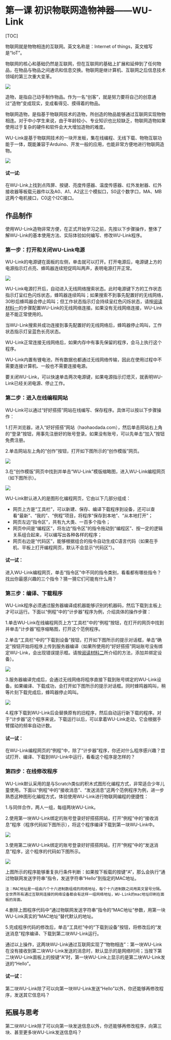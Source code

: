# 第一课 初识物联网造物神器——WU-Link

\[TOC\]

物联网就是物物相连的互联网。英文名称是：Internet of things，英文缩写是“IoT”。

物联网的核心和基础仍然是互联网，但在互联网的基础上扩展和延伸到了任何物品，在物品与物品之间通讯和信息交换。物联网是继计算机、互联网之后信息技术领域的第三次重大变革。

![](../../.gitbook/assets/wulink1-1.png)

造物，是指自己动手制作物品。作为一名“创客”，就是努力要将自己的创意通过“造物”变成现实，变成看得见、摸得着的物品。

物联网造物，是指基于物联网技术的造物，所创造的物品能够通过互联网实现物物相连。对于中小学生来说，由于年龄较小、专业知识也比较缺乏，物联网造物如果使用过于复杂的硬件和软件会大大增加造物的难度。

WU-Link是基于物联网技术的一块开发板，集在线编程、无线下载、物物互联功能于一体，既能兼容于Arduino、开发一般的应用，也能非常方便地进行物联网造物。

![](../../.gitbook/assets/wulink1-2.png)

#### 试一试:

在WU-Link上找到点阵屏、按键、亮度传感器、温度传感器、红外发射器、红外接收器等板载元器件以及A0、A1、A2这三个模拟口，S0这个数字口，MA、MB这两个电机接口，C0这个I2C接口。

## 作品制作

使用WU-Link造物非常方便，在正式开始学习之前，先按以下步骤操作，整体了解WU-Link的基本使用方法、实际体验如何编写、修改WU-Link程序。

### 第一步：打开和关闭WU-Link电源

WU-Link的电源键在面板的左侧，单击就可以打开。打开电源后，电源键上方的电源指示灯点亮、蜂鸣器连续短促鸣叫两声，表明电源打开正常。

![](../../.gitbook/assets/wulink1-2-2.png)

WU-Link电源打开后，自动进入无线网络搜索状态。此时电源键下方的工作状态指示灯呈红色闪烁状态，蜂鸣器连续鸣叫；如果搜索不到事先配置好的无线网络，30秒后蜂鸣器会停止鸣叫；但工作状态指示灯会持续呈红色闪烁状态，请按[阅读材料一](http://haohaodada.com/edu/WULink/a.html)的步骤配置WU-Link的无线网络连接。如果没有无线网络连接，WU-Link是不能正常使用的。

当WU-Link搜索并成功连接到事先配置好的无线网络后，蜂鸣器停止鸣叫，工作状态指示灯呈蓝色长亮状态。

WU-Link正常连接无线网络后，如果内存中有事先保留的程序，会马上执行这个程序。

WU-Link内置有锂电池，所有数据也都通过无线网络传输，因此在使用过程中不需要连接计算机、一般也不需要连接电源。

要关闭WU-Link，可以快速单击两次电源键，如果电源指示灯熄灭，就表明WU-Link已经关闭电源、停止工作。

### 第二步：进入在线编程网站

WU-Link可以通过“好好搭搭”网站在线编写、保存程序。具体可以按以下步骤操作：

1.打开浏览器，进入“好好搭搭”网站（haohaodada.com），然后单击网站右上角的“登录”按钮，用事先注册好的账号登录。如果没有账号，可以先单击“加入”按钮免费注册。

2.单击网站左上角的“创作”按钮，打开如下图所示的“创作模版”网页。

![](../../.gitbook/assets/wulink1-3.png)

3.在“创作模版”网页中找到并单击“WU-Link”模版缩略图，进入WU-Link编程网页（如下图所示）。

![](../../.gitbook/assets/wulink1-4.png)

WU-Link默认进入的是图形化编程网页，它由以下几部分组成：

* 网页上方是“工具栏”，可以新建、保存、编译下载程序到设备，还可以查看“最新”、“我的”、“例程”项目，将程序“保存到本地”、“从本地打开”；
* 网页左边“指令区”，共有九大类、一百多个指令；
* 网页中间是“编程区”，将左边“指令区”的指令拖动到“编程区”、按一定的逻辑关系组合起来，可以编写出各种各样的程序；
* 网页右边是“代码区”，能够根据组合的指令自动生成C语言代码（如果在手机、平板上打开编程网页，默认不会显示“代码区”）。

#### 试一试：

进入WU-Link编程网页，单击“指令区”中不同的指令类别，看看都有哪些指令？找出你最感兴趣的三个指令？猜一猜它们可能有什么用？

### 第三步：编译、下载程序

WU-Link程序必须通过服务器编译成机器能够识别的机器码，然后下载到主板上才可以运行。下面以“例程”中的“计步器”程序为例，介绍具体的操作步骤：

1.单击WU-Link在线编程网页上方“工具栏”中的“例程”按钮，在打开的网页中找到并单击“计步器”程序缩略图，打开这个范例程序。

2.单击“工具栏”中的“下载到设备”按钮，打开如下图所示的提示对话框，单击“确定”按钮开始将程序上传到服务器编译（如果所使用的“好好搭搭”网站账号没有绑定WU-Link，会出现错误提示框。请按[阅读材料二](http://haohaodada.com/edu/WULink/b.html)所介绍的方法，添加并绑定设备）。

![](../../.gitbook/assets/wulink1-5.png)

3.服务器编译完成后，会通过无线网络将程序直接下载到账号绑定的WU-Link设备。如果编译、下载成功，会打开如下图所示的提示对话框。同时蜂鸣器鸣叫，稍等片刻下载完成后，蜂鸣器停止鸣叫。

![](../../.gitbook/assets/wulink1-6.png)

4.程序下载到WU-Link后会替换原有的旧程序，然后自动运行新下载的程序。对于“计步器”这个程序来说，下载运行以后，可以拿着WU-Link走动，它会根据手臂摆动的频率自动计数。

#### 试一试：

在WU-Link编程网页的“例程”中，除了“计步器”程序，你还对什么程序感兴趣？尝试打开、编译、下载到WU-Link中运行，看看这个程序是怎样的？

### 第四步：在线修改程序

WU-Link默认采用的是与Scratch类似的积木式图形化编程方式，非常适合少年儿童使用。下面以“例程”中的“接收消息”、“发送消息”这两个范例程序为例，进一步熟悉这种图形化编程方式，体验使用WU-Link进行物联网编程的便捷性：

1.与同伴合作，两人一组，每组两块WU-Link。

2.使用第一块WU-Link绑定的账号登录好好搭搭网站，打开“例程”中的“接收消息”程序（程序代码如下图所示），将这个程序编译下载到第一块WU-Link中。

![](../../.gitbook/assets/wulink1-7.png)

3.使用第二块WU-Link绑定的账号登录好好搭搭网站，打开“例程”中的“发送消息”程序，这个程序的代码如下图所示。

![](../../.gitbook/assets/wulink1-8.png)

上图所示的程序能够重复执行条件判断：如果按下板载的按键“A”，那么会执行“通过物联网发送字符串”指令，发送字符串“Hello”到指定的MAC地址。

```text
注：MAC地址是一组由六个十六进制数组成的网络地址，每个十六进制数之间用英文冒号分隔。全世界所有通过互联网连接的网络设备都会有这样一组网络地址，WU-Link的mac地址印刷在面板的背面。
```

4.删除上图程序代码中“通过物联网发送字符串”指令的“MAC地址”参数，用第一块WU-Link真实的“MAC地址”替代默认的地址。

5.完成程序代码的修改后，单击“工具栏”中的“下载到设备”按钮，将修改后的“发送消息”程序编译、下载到第二块WU-Link运行。

通过以上操作，这两块WU-Link通过互联网实现了“物物相连”：第一块WU-Link在没有接收到第二块WU-Link发送的消息时，默认显示的是网络时间；当按下第二块WU-Link面板上的按键“A”时，第一块WU-Link上显示的是第二块WU-Link发送的“Hello”。

#### 试一试：

第二块WU-Link除了可以向第一块WU-Link发送“Hello”以外，你还能够再修改程序，发送其它信息吗？

## 拓展与思考

第二块WU-Link除了可以向第一块发送信息以外，你还能够再修改程序，向第三块、甚至更多块WU-Link发送信息吗？

